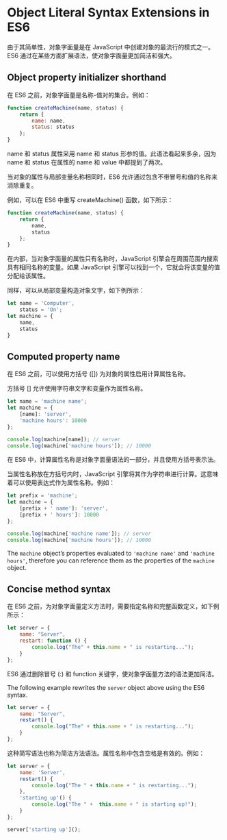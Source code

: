 # Object Literal Syntax Extensions in ES6

由于其简单性，对象字面量是在 JavaScript 中创建对象的最流行的模式之一。 ES6 通过在某些方面扩展语法，使对象字面量更加简洁和强大。

## Object property initializer shorthand

在 ES6 之前，对象字面量是名称-值对的集合。例如：

```js
function createMachine(name, status) {
    return {
        name: name,
        status: status
    };
}
```

name 和 status 属性采用 name 和 status 形参的值。此语法看起来多余，因为 name 和 status 在属性的 name 和 value 中都提到了两次。

当对象的属性与局部变量名称相同时，ES6 允许通过包含不带冒号和值的名称来消除重复。

例如，可以在 ES6 中重写 createMachine() 函数，如下所示：

```js
function createMachine(name, status) {
    return {
        name,
        status
    };
}
```

在内部，当对象字面量的属性只有名称时，JavaScript 引擎会在周围范围内搜索具有相同名称的变量。如果 JavaScript 引擎可以找到一个，它就会将该变量的值分配给该属性。

同样，可以从局部变量构造对象文字，如下例所示：

```js
let name = 'Computer',
    status = 'On';
let machine = {
    name,
    status
}
```

## Computed property name

在 ES6 之前，可以使用方括号 ([]) 为对象的属性启用计算属性名称。

方括号 [] 允许使用字符串文字和变量作为属性名称。

```js
let name = 'machine name';
let machine = {
    [name]: 'server',
    'machine hours': 10000
};

console.log(machine[name]); // server
console.log(machine['machine hours']); // 10000
```

在 ES6 中，计算属性名称是对象字面量语法的一部分，并且使用方括号表示法。

当属性名称放在方括号内时，JavaScript 引擎将其作为字符串进行计算。这意味着可以使用表达式作为属性名称。例如：

```js
let prefix = 'machine';
let machine = {
    [prefix + ' name']: 'server',
    [prefix + ' hours']: 10000
};

console.log(machine['machine name']); // server
console.log(machine['machine hours']); // 10000
```

The `machine` object’s properties evaluated to `'machine name'` and `'machine hours'`, therefore you can reference them as the properties of the `machine` object.

## Concise method syntax

在 ES6 之前，为对象字面量定义方法时，需要指定名称和完整函数定义，如下例所示：

```js
let server = {
	name: "Server",
	restart: function () {
		console.log("The" + this.name + " is restarting...");
	}
};
```

ES6 通过删除冒号 (:) 和 function 关键字，使对象字面量方法的语法更加简洁。

The following example rewrites the `server` object above using the ES6 syntax.

```js
let server = {
	name: "Server",
	restart() {
		console.log("The" + this.name + " is restarting...");
	}
};
```

这种简写语法也称为简洁方法语法。属性名称中包含空格是有效的。例如：

```js
let server = {
    name: 'Server',
    restart() {
        console.log("The " + this.name + " is restarting...");
    },
    'starting up'() {
        console.log("The " +  this.name + " is starting up!");
    }
};

server['starting up']();
```